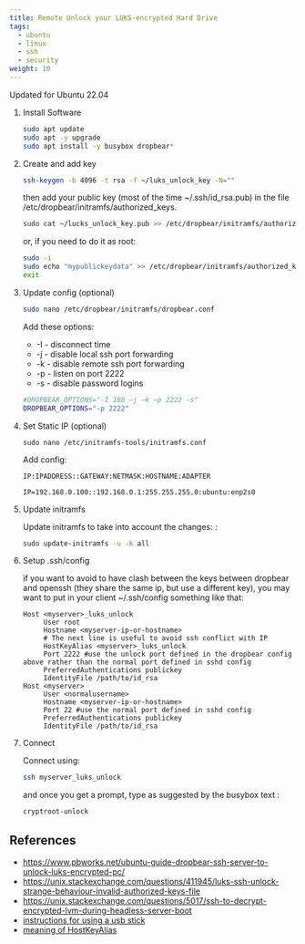 ```yaml
---
title: Remote Unlock your LUKS-encrypted Hard Drive
tags:
  - ubuntu
  - linux
  - ssh
  - security
weight: 10
---
```


Updated for Ubuntu 22.04

1. Install Software

    ```bash
    sudo apt update
    sudo apt -y upgrade
    sudo apt install -y busybox dropbear*
    ```

1. Create and add key

    ```bash
    ssh-keygen -b 4096 -t rsa -f ~/luks_unlock_key -N=""
    ```

    then add your public key (most of the time ~/.ssh/id_rsa.pub) in the file /etc/dropbear/initramfs/authorized_keys.
    
    ```bash
    sudo cat ~/lucks_unlock_key.pub >> /etc/dropbear/initramfs/authorized_keys
    ```
    
    or, if you need to do it as root:
    
    ```bash
    sudo -i
    sudo echo "mypublickeydata" >> /etc/dropbear/initramfs/authorized_keys
    exit
    ```

1. Update config (optional)

    ```bash
    sudo nano /etc/dropbear/initramfs/dropbear.conf
    ```
    Add these options: 
    
    * -I - disconnect time
    * -j - disable local ssh port forwarding
    * -k - disable remote ssh port forwarding
    * -p - listen on port 2222
    * -s - disable password logins
    
    ```bash
    #DROPBEAR_OPTIONS="-I 180 –j –k –p 2222 -s"
    DROPBEAR_OPTIONS="-p 2222"
    ```

1. Set Static IP (optional)

    ```
    sudo nano /etc/initramfs-tools/initramfs.conf
    ```
    
    Add config:
    
    ```
    IP:IPADDRESS::GATEWAY:NETMASK:HOSTNAME:ADAPTER
    ```
    
    ```
    IP=192.168.0.100::192.168.0.1:255.255.255.0:ubuntu:enp2s0
    ```

1. Update initramfs

    Update initramfs to take into account the changes: :

    ```bash
    sudo update-initramfs -u -k all
    ```

1. Setup .ssh/config

    if you want to avoid to have clash between the keys between dropbear and openssh (they share the same ip, but use a different key), you may want to put in your client ~/.ssh/config something like that:

    ```
    Host <myserver>_luks_unlock
         User root
         Hostname <myserver-ip-or-hostname>
         # The next line is useful to avoid ssh conflict with IP
         HostKeyAlias <myserver>_luks_unlock
         Port 2222 #use the unlock port defined in the dropbear config above rather than the normal port defined in sshd config
         PreferredAuthentications publickey
         IdentityFile /path/to/id_rsa
    Host <myserver>
         User <normalusername>
         Hostname <myserver-ip-or-hostname>
         Port 22 #use the normal port defined in sshd config
         PreferredAuthentications publickey
         IdentityFile /path/to/id_rsa
    ```

1. Connect

    Connect using:

    ```bash
    ssh myserver_luks_unlock
    ```

    and once you get a prompt, type as suggested by the busybox text :

    ```bash
    cryptroot-unlock
    ```

## References

* <https://www.pbworks.net/ubuntu-guide-dropbear-ssh-server-to-unlock-luks-encrypted-pc/>
* <https://unix.stackexchange.com/questions/411945/luks-ssh-unlock-strange-behaviour-invalid-authorized-keys-file>
* <https://unix.stackexchange.com/questions/5017/ssh-to-decrypt-encrypted-lvm-during-headless-server-boot>
* [instructions for using a usb stick](https://gist.github.com/da-n/4c77d09720f3e5989dd0f6de5fe3cbfb)
* [meaning of HostKeyAlias](https://serverfault.com/questions/193631/ssh-into-a-box-with-a-frequently-changed-ip)
